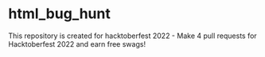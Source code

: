 # html_bug_hunt
This repository is created for hacktoberfest 2022 - Make 4 pull requests for Hacktoberfest 2022 and earn free swags!
